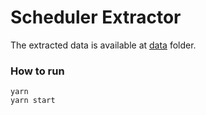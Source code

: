 # Scheduler Extractor
The extracted data is available at [data](/scheduler/data) folder.

### How to run
```shell
yarn
yarn start
```
